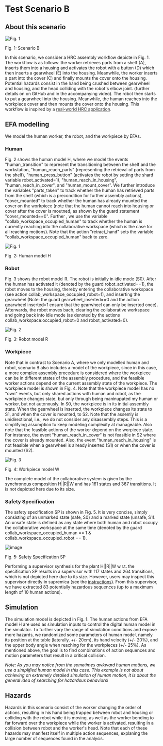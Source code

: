 # Test Scenario B

## About this scenario
![Fig. 1](https://user-images.githubusercontent.com/56551323/190410401-a6365186-1b3a-4371-a55a-c68cdc2d82d6.png)

Fig. 1: Scenario B

In this scenario, we consider a HRC assembly workflow depicte in Fig. 1. The workflow is as follows: the worker retrieves parts from a shelf (A), inserts them into a housing and activates the robot with a button (D) which then inserts a gearwheel (E) into the housing. Meanwhile, the worker inserts a part into the cover (C) and finally mounts the cover onto the housing. Potential hazards consist in the hand being crushed between gearwheel and housing, and the head colliding with the robot's elbow joint. (further details on on GitHub and in the accompanying video). The robot then starts to put a gearwheel into the housing. Meanwhile, the human reaches into the workpiece cover and then mounts the cover onto the housing. This workflow is inspired by a [real-world HRC application](https://youtu.be/02TzqIvWiso).

## EFA modelling
We model the human worker, the robot, and the workpiece by EFAs.

### Human
Fig. 2 shows the human model H, where we model the events "human_transition" to represent the transitioning between the shelf and the workstation, "human_reach_parts" (representing the retrieval of parts from the shelf), "human_press_button" (activates the robot by setting the shard variable robot_activated=1), "human_reach_in_housing", "human_reach_in_cover", and "human_mount_cover". We further introduce the variables "parts_taken" to track whether the human has retrieved parts from the shelf (which is a precondition for further assembly actions), "cover_mounted" to track whether the human has already mounted the cover on the workpiece (note that the human cannot reach into housing or cover after the cover is moutned, as shown by the guard statement "cover_mounted==0". Further , we use the variable "collab_workspace_occupied_human" to track whether the human is currently reaching into the collaborative workspace (which is the case for all reaching motions). Note that the action "retract_hand" sets the variable "collab_workspace_occupied_human" back to zero.

![Fig. 1](https://user-images.githubusercontent.com/56551323/190402050-ed328d50-de6b-4b0d-911b-42db1c50542b.png)

Fig. 2: Human model H

### Robot
Fig. 3 shows the robot model R. The robot is initially in idle mode (S0). After the human has activated it (denoted by the guard robot_activated==1), the robot moves to the housing, thereby entering the collaborative workspace (see action collab_workspace_occupied_robot=1), and inserting the gearwheel (Note: the guard gearwheel_inserted==0 and the action gearwheel inserted=1 ensure that the gearwheel can only be inserted once). Afterwards, the robot moves bach, clearing the collaborative workspace and going back into idle mode (as denoted by the actions collab_workspace:occupied_robot=0 and robot_activated=0).   

![Fig. 2](https://user-images.githubusercontent.com/56551323/190404921-c7454263-8c09-400a-9f3a-48f2971094fd.png)

Fig. 3: Robot model R

### Workpiece
Note that in contrast to Scenario A, where we only modelled human and robot, scenario B also includes a model of the workpiece, since in this case, a more complex assembly procedure is considered where the workpiece can be in different states of the assembly procedure, and the feasible worker actions depend on the current assembly state of the workpiece. The workpiece model is shown in Fig. 4. Note that the workpiece model has no "own" events, but only shared actions with human and robot, as the workpiece changes state, but only through being maninupated my human or worker, but not autonously. In S0, the workpiece is in its initial assembly state. When the gearwheel is inserted, the workpiece changes its state to S1, and when the cover is mounted, to S2. Note that the assemly is unidirectional, i.e., we do not consider any disassembly steps. This is a simplifying assumption to keep modeling complexity at manageable. Also note that the feasible actions of the worker depend on the worpiece state. For instance, the event "human_reach_in_cover" is not feasible in S2 where the cover is already mounted. Also, the event "human_reach_in_housing" is not feasible when a gearwheel is already inserted (S1) or when the cover is mounted (S2).

![Fig. 3](https://user-images.githubusercontent.com/56551323/190406251-efb3772a-3541-4c4b-8c5b-49ccc5857115.png)

Fig. 4: Workpiece model W

The complete model of the collaborative system is given by the synchronous composition H||R||W and has 
161 states and 367 transitions. It is not depicted here due to its size.

### Safety Specification
The safety specification SP is shown in Fig. 5. It is very concise, simply consisting of an unmarked state (safe, S0) and a marked state (unsafe, S1). An unsafe state is defined as any state where both human and robot occupy the collaborative workspace at the same time (denoted by the guard collab_workspace_occupied_human == 1 & collab_workspace_occupied_robot == 1).

![image](https://user-images.githubusercontent.com/56551323/190409162-87739a43-7595-4f75-8827-670ecb3ed191.png)

Fig. 5: Safety Specification SP

Performing a supervisor synthesis for the plant H||R||W w.r.t. the specification SP results in a supervisor with 117 states and 264 transitions, which is not depicted here due to its size.  However, users may inspect this supervisor directly in supremica (see the [instructions](doc/01_howto.md)). From this supervisor, we have extracted 83 potentially hazardous sequences (up to a maximum length of 10 human actions).

## Simulation
The simulation model is depicted in Fig. 1. The human actions from EFA model H are used as simulation inputs to control the digital human model in the simulator. To further vary the range of simulation conditions and expose more hazards, we randomized some parameters of human model, namely its position at the table (laterally, +/- 20cm), its hand velocity (+/- 20%), and the upper body angle when reaching for the workpieces (+/- 25%). As mentioned above, the goal is to find combinations of action sequences and motion parameters that result in a critical collision. 

_Note: As you may notice from the sometimes awkward human motions, we use a simplified human model in this case. This example is not about achieving an extremely detailed simulation of human motion, it is about the general idea of searching for hazardous behaviors!_


## Hazards
Hazards in this scenario consist of the worker changing the order of actions, resulting in his hand being trapped between robot and housing or colliding with the robot while it is moving, as well as the worker bending to far forward over the workpiece while the worker is activated, resulting in a collision between robot and the worker's head. Note that each of these hazards may manifest itself in multiple action sequences, explaning the large number of sequences found in the analysis. 
